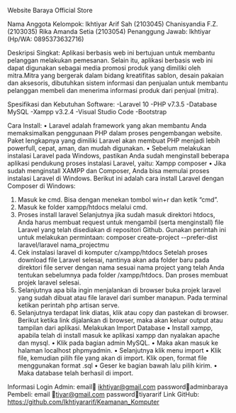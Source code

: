 Website Baraya Official Store

Nama Anggota Kelompok:
Ikhtiyar Arif Sah	(2103045)
Chanisyandia F.Z.	(2103035)
Rika Amanda Setia	(2103054)
Penanggung Jawab: Ikhtiyar (Hp/WA: 0895373632716)

Deskripsi Singkat:
Aplikasi  berbasis web ini bertujuan untuk membantu pelanggan melakukan pemesanan. Selain itu, aplikasi berbasis web ini dapat digunakan sebagai media promosi produk yang dimiliki oleh mitra.Mitra yang bergerak dalam bidang kreatifitas sablon, desain pakaian dan aksesoris, dibutuhkan sistem informasi dan penjualan untuk membantu pelanggan membeli dan menerima informasi produk dari penjual (mitra).

Spesifikasi dan Kebutuhan Software:
-Laravel 10
-PHP v7.3.5
-Database MySQL
-Xampp v3.2.4
-Visual Studio Code
-Bootstrap

Cara Install:
•	Laravel adalah framework yang akan membantu Anda memaksimalkan penggunaan PHP dalam proses pengembangan website. Paket lengkapnya yang dimiliki Laravel akan membuat PHP menjadi lebih powerfull, cepat, aman, dan mudah digunakan.
•	Sebelum melakukan instalasi Laravel pada Windows, pastikan Anda sudah menginstall beberapa aplikasi pendukung proses instalasi Laravel, yaitu:
Xampp
composer
•	Jika sudah menginstall XAMPP dan Composer, Anda bisa memulai proses instalasi Laravel 
di Windows. Berikut ini adalah cara install Laravel dengan Composer di Windows:
1.	Masuk ke cmd.
Bisa dengan menekan tombol win+r dan ketik “cmd”.
2.	Masuk ke folder xampp/htdocs melalui cmd.
3.	Proses install laravel
Selanjutnya jika sudah masuk direktori htdocs, Anda harus membuat request untuk mengambil (serta menginstall) file Laravel yang telah disediakan di repositori Github. Gunakan perintah ini untuk melakukan permintaan:
composer create-project --prefer-dist laravel/laravel nama_projectmu
4.	Cek instalasi laravel di komputer c/xampp/htdocs
Setelah proses download file Laravel selesai, nantinya akan ada folder baru pada direktori file server dengan nama sesuai nama project yang telah Anda tentukan sebelumnya pada folder /xampp/htdocs. Dan proses membuat projek laravel selesai.
5.	Selanjutnya apa bila ingin menjalankan di browser buka projek laravel yang sudah dibuat atau file laravel dari sumber manapun. Pada terminal ketikan perintah php artisan serve.
6.	Selanjutnya terdapat link diatas, klik atau copy dan pastekan di browser.
Berikut ketika link dijalankan di browser, maka akan keluar output atau tampilan dari aplikasi.
Melakukan Import Database
•	Install xampp, apabila telah di install masuk ke aplikasi xampp dan nyalakan apache dan mysql.
•	Klik pada bagian admin MySQL.
•	Maka akan masuk ke halaman localhost phpmyadmin.
•	Selanjutnya klik menu import
•	Klik file, kemudian pilih file yang akan di import. Klik open, format file menggunakan format .sql
•	Geser ke bagian bawah lalu pilih kirim.
•	Maka database telah berhasil di import.

Informasi Login
Admin: 
email ikhtiyar@gmail.com
passwordadminbaraya
Pembeli: 
email tiyar@gmail.com
passwordtiyararif
Link GitHub:
https://github.com/Ikhtiyararif/Keamanan_Komputer

